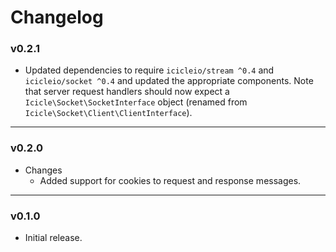 # Changelog

### v0.2.1

- Updated dependencies to require `icicleio/stream ^0.4` and `icicleio/socket ^0.4` and updated the appropriate components. Note that server request handlers should now expect a `Icicle\Socket\SocketInterface` object (renamed from `Icicle\Socket\Client\ClientInterface`).

---

### v0.2.0

- Changes
    - Added support for cookies to request and response messages.

---

### v0.1.0

- Initial release.
